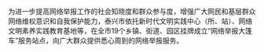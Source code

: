 为进一步提高网络举报工作的社会知晓度和群众参与度，增强广大网民和基层群众网络维权意识和自我保护能力，泰兴市依托新时代文明实践中心（所、站）、网络文明素养实践教育基地等，在全市19个乡镇、街道、园区挂牌成立“网络举报大篷车”服务站点，向广大群众提供悉心周到的网络举报服务。
